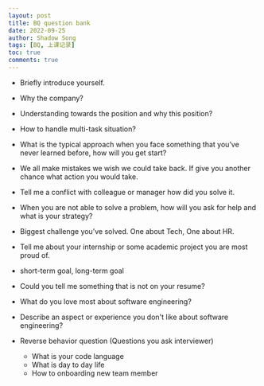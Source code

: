 ```yaml
---
layout: post 
title: BQ question bank
date: 2022-09-25
author: Shadow Song
tags: [BQ, 上课记录]
toc: true
comments: true
---
```


- Briefly introduce yourself.


- Why the company?


- Understanding towards the position and why this position?

- How to handle multi-task situation?

- What is the typical approach when you face something that you’ve never learned before, how will you get start? 

- We all make mistakes we wish we could take back. If give you another chance what action you would take. 

  
- Tell me a conflict with colleague or manager how did you solve it. 
       

- When you are not able to solve a problem, how will you ask for help and what is your strategy?


- Biggest challenge you’ve solved. One about Tech, One about HR.


 

- Tell me about your internship or some academic project you are most proud of.


- short-term goal, long-term goal 


- Could you tell me something that is not on your resume? 

- What do you love most about software engineering? 

- Describe an aspect or experience you don't like about software engineering? 
 
- Reverse behavior question (Questions you ask interviewer)

	* What is your code language
	* What is day to day life
	* How to onboarding new team member 
		


